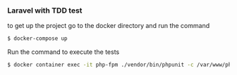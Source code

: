 ### Laravel with TDD test 

to get up the project go to the docker directory and run the command
```sh 
$ docker-compose up
```

Run the command to execute the tests
```sh 
$ docker container exec -it php-fpm ./vendor/bin/phpunit -c /var/www/phpunit.xml
```
